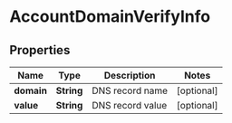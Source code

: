 # AccountDomainVerifyInfo

## Properties
Name | Type | Description | Notes
------------ | ------------- | ------------- | -------------
**domain** | **String** | DNS record name |  [optional]
**value** | **String** | DNS record value |  [optional]
